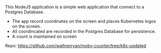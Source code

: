 This NodeJS application is a simple web application that connect to a Postgres Database.
- The app record coordinates on the screen and places Kubernetes logos on the screen. 
- All coordincated are recorded in the Postgres Database for persistence.
- A count is maintained on screen

Repo: https://github.com/wallnerryan/moby-counter/tree/k8s-updated
